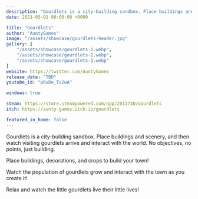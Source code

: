 ```yaml
---
description: "Gourdlets is a city-building sandbox. Place buildings and scenery, and then watch visiting gourdlets arrive and interact with the world. No objectives, no points, just building."
date: 2021-05-01 00:00:00 +0000

title: "Gourdlets"
author: "AuntyGames"
image: "/assets/showcase/gourdlets-header.jpg"
gallery: [
	"/assets/showcase/gourdlets-1.webp",
	"/assets/showcase/gourdlets-2.webp",
	"/assets/showcase/gourdlets-3.webp"
]
website: https://twitter.com/AuntyGames
release_date: "TBD"
youtube_id: "pRvDe_Ts2wA"

windows: true

steam: https://store.steampowered.com/app/2013730/Gourdlets
itch: https://aunty-games.itch.io/gourdlets

featured_in_home: false
---
```


Gourdlets is a city-building sandbox. Place buildings and scenery, and then watch visiting gourdlets arrive and interact with the world. No objectives, no points, just building.

Place buildings, decorations, and crops to build your town!

Watch the population of gourdlets grow and interact with the town as you create it!

Relax and watch the little gourdlets live their little lives!
